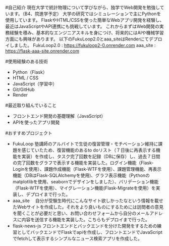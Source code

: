 #自己紹介
現在大学で統計物理について学びながら、独学でWeb開発を勉強しています。（B4、院進学予定）
大学の研究ではシミュレーションで主にPythonを使用しています。
FlaskやHTML/CSSを使った簡単なWebアプリ開発を経験し、最近はJavaScriptやAPI連携にも挑戦しています。
これからまずはWeb開発の実務経験を積み、基本的なエンジニアスキルを身につけ、将来的にはAIや機械学習方面にも興味があります。
以下のFukuLoop2.0とaaa_siteはRenderにてデプロイしました。
FukuLoop2.0 : https://fukuloop2-0.onrender.com
aaa_site : https://flask-aaa-site.onrender.com

#使用経験のある技術
- Python（Flask）
- HTML / CSS
- JavaScript（学習中）
- Git/GitHub
- Render

#最近取り組んでいること
- フロントエンド開発の基礎理解（JavaScript）
- APIを使ったアプリ開発

#おすすめプロジェクト
- FukuLoop
  塾講師のアルバイトで生徒の復習管理・モチベーション維持に課題を感じていたため、復習機能のあるto doリスト（７日後に再表示する機能を実装）を作成し、タスク完了回数を記録（DBに保存）し、過去７日間の完了回数をグラフで表示する機能を実装した。ログイン機能（Flask-Loginを使用）、課題作成機能（Flask-WTFを使用）、課題管理機能、再表示機能（DBはFlask-SQLAlchemyを使用)、グラフ表示機能（Pythonのmatplotlibを使用、seabornでデザインをしました）、バリデーション機能（Flask-WTFを使用）、マイグレーション機能(Flask-Migrateを使用）を実装し、デプロイまで行った。
- aaa_site
　自分が受験生時代にこんなサイト欲しかったなという情報を載せたWebサイトを作成した。それをより良いものにするためには訪問者の意見を聞くことが必要だと思い、お問い合わせフォームから自分のメールアドレスに内容を送信する機能を実装した。こちらもデプロイまで行った。
- flask-news-js
  フロントエンドとバックエンドを分けた開発をするための練習としてバックエンドでFlaskでapiを作成し、フロントエンドでJavaScriptでfetchして表示するシンプルなニュース検索アプリを作成した。

